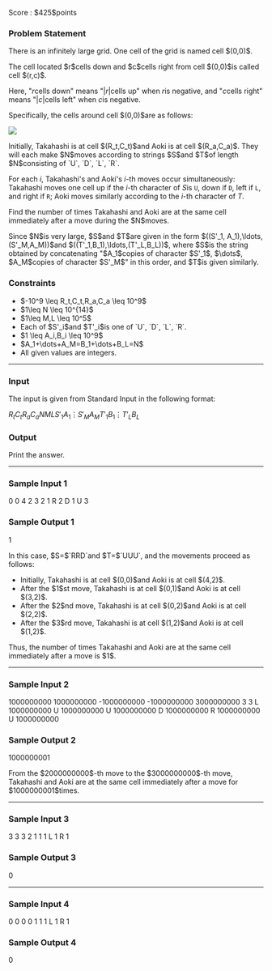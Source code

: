 
<div>

<span>

<span>

<p>
Score : $425$points
</p>

<div>

<section>

### **Problem Statement**

<p>
There is an infinitely large grid. One cell of the grid is named cell $(0,0)$.
</p>

<p>
The cell located $r$cells down and $c$cells right from cell $(0,0)$is called cell $(r,c)$.

Here, "$r$cells down" means "$|r|$cells up" when $r$is negative, and "$c$cells right" means "$|c|$cells left" when $c$is negative.
</p>

<p>
Specifically, the cells around cell $(0,0)$are as follows:
</p>

<p>

<img src="https://img.atcoder.jp/abc421/550057ef5ef7d5545bf82cc405541482.png">

</img>

</p>

<p>
Initially, Takahashi is at cell $(R_t,C_t)$and Aoki is at cell $(R_a,C_a)$. They will each make $N$moves according to strings $S$and $T$of length $N$consisting of `U`, `D`, `L`, `R`.

For each $i$, Takahashi's and Aoki's $i$-th moves occur simultaneously: Takahashi moves one cell up if the $i$-th character of $S$is `U`, down if `D`, left if `L`, and right if `R`; Aoki moves similarly according to the $i$-th character of $T$.
</p>

<p>
Find the number of times Takahashi and Aoki are at the same cell immediately after a move during the $N$moves.
</p>

<p>
Since $N$is very large, $S$and $T$are given in the form $((S'_1, A_1),\ldots,(S'_M,A_M))$and $((T'_1,B_1),\ldots,(T'_L,B_L))$, where $S$is the string obtained by concatenating "$A_1$copies of character $S'_1$, $\dots$, $A_M$copies of character $S'_M$" in this order, and $T$is given similarly.
</p>

</section>

</div>

<div>

<section>

### **Constraints**

<ul>

<li>
$-10^9 \leq R_t,C_t,R_a,C_a \leq 10^9$
</li>

<li>
$1\leq N \leq 10^{14}$
</li>

<li>
$1\leq M,L \leq 10^5$
</li>

<li>
Each of $S'_i$and $T'_i$is one of `U`, `D`, `L`, `R`.
</li>

<li>
$1 \leq A_i,B_i \leq 10^9$
</li>

<li>
$A_1+\dots+A_M=B_1+\dots+B_L=N$
</li>

<li>
All given values are integers.
</li>

</ul>

</section>

</div>

---

<div>

<div>

<section>

### **Input**

<p>
The input is given from Standard Input in the following format:
</p>

<div>

$R_t$$C_t$$R_a$$C_a$$N$$M$$L$$S'_1$$A_1$$\vdots$$S'_M$$A_M$$T'_1$$B_1$$\vdots$$T'_L$$B_L$
</div>

</section>

</div>

<div>

<section>

### **Output**

<p>
Print the answer.
</p>

</section>

</div>

</div>

---

<div>

<section>

### **Sample Input 1**

<div>

0 0 4 2
3 2 1
R 2
D 1
U 3

</div>

</section>

</div>

<div>

<section>

### **Sample Output 1**

<div>

1

</div>

<p>
In this case, $S=$`RRD`and $T=$`UUU`, and the movements proceed as follows:
</p>

<ul>

<li>
Initially, Takahashi is at cell $(0,0)$and Aoki is at cell $(4,2)$.
</li>

<li>
After the $1$st move, Takahashi is at cell $(0,1)$and Aoki is at cell $(3,2)$.
</li>

<li>
After the $2$nd move, Takahashi is at cell $(0,2)$and Aoki is at cell $(2,2)$.
</li>

<li>
After the $3$rd move, Takahashi is at cell $(1,2)$and Aoki is at cell $(1,2)$.
</li>

</ul>

<p>
Thus, the number of times Takahashi and Aoki are at the same cell immediately after a move is $1$.
</p>

</section>

</div>

---

<div>

<section>

### **Sample Input 2**

<div>

1000000000 1000000000 -1000000000 -1000000000
3000000000 3 3
L 1000000000
U 1000000000
U 1000000000
D 1000000000
R 1000000000
U 1000000000

</div>

</section>

</div>

<div>

<section>

### **Sample Output 2**

<div>

1000000001

</div>

<p>
From the $2000000000$-th move to the $3000000000$-th move, Takahashi and Aoki are at the same cell immediately after a move for $1000000001$times.
</p>

</section>

</div>

---

<div>

<section>

### **Sample Input 3**

<div>

3 3 3 2
1 1 1
L 1
R 1

</div>

</section>

</div>

<div>

<section>

### **Sample Output 3**

<div>

0

</div>

</section>

</div>

---

<div>

<section>

### **Sample Input 4**

<div>

0 0 0 0
1 1 1
L 1
R 1

</div>

</section>

</div>

<div>

<section>

### **Sample Output 4**

<div>

0

</div>

</section>

</div>

</span>

</span>

</div>
